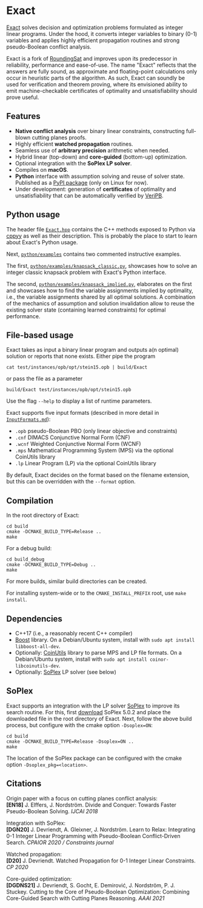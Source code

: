 # Exact

[Exact](https://gitlab.com/JoD/exact) solves decision and optimization problems formulated as integer linear programs. Under the hood, it converts integer variables to binary (0-1) variables and applies highly efficient propagation routines and strong pseudo-Boolean conflict analysis.

Exact is a fork of [RoundingSat](https://gitlab.com/miao_research/roundingsat) and improves upon its predecessor in reliability, performance and ease-of-use.
The name "Exact" reflects that the answers are fully sound, as approximate and floating-point calculations only occur in heuristic parts of the algorithm.
As such, Exact can soundly be used for verification and theorem proving, where its envisioned ability to emit machine-checkable certificates of optimality and unsatisfiability should prove useful.

## Features

- **Native conflict analysis** over binary linear constraints, constructing full-blown cutting planes proofs.
- Highly efficient **watched propagation** routines.
- Seamless use of **arbitrary precision** arithmetic when needed.
- Hybrid linear (top-down) and **core-guided** (bottom-up) optimization.
- Optional integration with the **SoPlex LP solver**.
- Compiles on **macOS**.
- **Python** interface with assumption solving and reuse of solver state. Published as a [PyPI package](https://pypi.org/project/exact) (only on Linux for now).
- Under development: generation of **certificates** of optimality and unsatisfiability that can be automatically verified by [VeriPB](https://github.com/StephanGocht/VeriPB).

## Python usage

The header file [`Exact.hpp`](https://gitlab.com/JoD/exact/-/blob/master/src/Exact.hpp) contains the C++ methods exposed to Python via [cppyy](https://cppyy.readthedocs.io/en/latest) as well as their description. This is probably the place to start to learn about Exact's Python usage.

Next, [`python/examples`](https://gitlab.com/JoD/exact/-/blob/master/python/examples) contains two commented instructive examples.

The first, [`python/examples/knapsack_classic.py`](https://gitlab.com/JoD/exact/-/blob/master/python/examples/knapsack_classic.py), showcases how to solve an integer classic knapsack problem with Exact's Python interface.

The second, [`python/examples/knapsack_implied.py`](https://gitlab.com/JoD/exact/-/blob/master/python/examples/knapsack_implied.py), elaborates on the first and showcases how to find the variable assignments implied by optimality, i.e., the variable assignments shared by all optimal solutions. A combination of the mechanics of assumption and solution invalidation allow to reuse the existing solver state (containing learned constraints) for optimal performance.

## File-based usage

Exact takes as input a binary linear program and outputs a(n optimal) solution or reports that none exists.
Either pipe the program

    cat test/instances/opb/opt/stein15.opb | build/Exact

or pass the file as a parameter

    build/Exact test/instances/opb/opt/stein15.opb

Use the flag `--help` to display a list of runtime parameters.

Exact supports five input formats (described in more detail in [`InputFormats.md`](https://gitlab.com/JoD/exact/-/blob/master/InputFormats.md)):
- `.opb` pseudo-Boolean PBO (only linear objective and constraints)
- `.cnf` DIMACS Conjunctive Normal Form (CNF)
- `.wcnf` Weighted Conjunctive Normal Form (WCNF)
- `.mps` Mathematical Programming System (MPS) via the optional CoinUtils library
- `.lp` Linear Program (LP) via the optional CoinUtils library

By default, Exact decides on the format based on the filename extension, but this can be overridden with the `--format` option.

## Compilation

In the root directory of Exact:

    cd build
    cmake -DCMAKE_BUILD_TYPE=Release ..
    make

For a debug build:

    cd build_debug
    cmake -DCMAKE_BUILD_TYPE=Debug ..
    make

For more builds, similar build directories can be created.

For installing system-wide or to the `CMAKE_INSTALL_PREFIX` root, use `make install`.

## Dependencies

- C++17 (i.e., a reasonably recent C++ compiler)
- [Boost](https://www.boost.org) library.
  On a Debian/Ubuntu system, install with `sudo apt install libboost-all-dev`.
- Optionally: [CoinUtils](https://github.com/coin-or/CoinUtils) library to parse MPS and LP file formats.
  On a Debian/Ubuntu system, install with `sudo apt install coinor-libcoinutils-dev`.
- Optionally: [SoPlex](https://soplex.zib.de) LP solver (see below)

## SoPlex

Exact supports an integration with the LP solver [SoPlex](https://soplex.zib.de) to improve its search routine.
For this, first [download](https://soplex.zib.de/download.php?fname=soplex-5.0.2.tgz) SoPlex 5.0.2 and place the downloaded file in the root directory of Exact.
Next, follow the above build process, but configure with the cmake option `-Dsoplex=ON`:

    cd build
    cmake -DCMAKE_BUILD_TYPE=Release -Dsoplex=ON ..
    make

The location of the SoPlex package can be configured with the cmake option `-Dsoplex_pkg=<location>`.

## Citations

Origin paper with a focus on cutting planes conflict analysis:  
**[EN18]** J. Elffers, J. Nordström. Divide and Conquer: Towards Faster Pseudo-Boolean Solving. *IJCAI 2018*

Integration with SoPlex:  
**[DGN20]** J. Devriendt, A. Gleixner, J. Nordström. Learn to Relax: Integrating 0-1 Integer Linear Programming with Pseudo-Boolean Conflict-Driven Search. *CPAIOR 2020 / Constraints journal*

Watched propagation:  
**[D20]** J. Devriendt. Watched Propagation for 0-1 Integer Linear Constraints. *CP 2020*

Core-guided optimization:  
**[DGDNS21]** J. Devriendt, S. Gocht, E. Demirović, J. Nordström, P. J. Stuckey. Cutting to the Core of Pseudo-Boolean Optimization: Combining Core-Guided Search with Cutting Planes Reasoning. *AAAI 2021*
